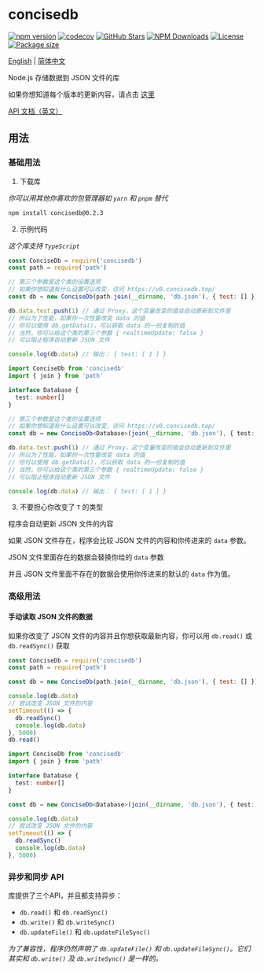 # concisedb

[![npm version](https://badge.fury.io/js/concisedb.svg)](https://badge.fury.io/js/concisedb)
[![codecov](https://codecov.io/gh/Rotten-LKZ/concisedb/branch/pub/graph/badge.svg?token=6WFQG040FA)](https://codecov.io/gh/Rotten-LKZ/concisedb)
[![GitHub Stars](https://badgen.net/github/stars/Rotten-LKZ/concisedb)](https://github.com/Rotten-LKZ/concisedb)
[![NPM Downloads](https://badgen.net/npm/dt/concisedb)](https://www.npmjs.com/package/concisedb)
[![License](https://img.shields.io/npm/l/concisedb)](https://github.com/Rotten-LKZ/concisedb/blob/main/LICENSE)
[![Package size](https://img.shields.io/bundlephobia/min/concisedb)](https://www.npmjs.com/package/concisedb)

[English](https://github.com/Rotten-LKZ/concisedb/blob/main/README.md) | [简体中文](https://github.com/Rotten-LKZ/concisedb/blob/main/README-zh-Hans.md)

Node.js 存储数据到 JSON 文件的库

如果你想知道每个版本的更新内容，请点击 [这里](https://github.com/Rotten-LKZ/concisedb/blob/main/update.md)

[API 文档（英文）](https://v0.concisedb.top/)

## 用法

### 基础用法

1. 下载库

*你可以用其他你喜欢的包管理器如 `yarn` 和 `pnpm` 替代*

```bash
npm install concisedb@0.2.3
```

2. 示例代码

*这个库支持 `TypeScript`*

```javascript
const ConciseDb = require('concisedb')
const path = require('path')

// 第三个参数是这个类的设置选项
// 如果你想知道有什么设置可以改变，访问 https://v0.concisedb.top/
const db = new ConciseDb(path.join(__dirname, 'db.json'), { test: [] })

db.data.test.push(1) // 通过 Proxy，这个变量改变的值会自动更新到文件里
// 所以为了性能，如果你一次性要改变 data 的值
// 你可以使用 db.getData()，可以获取 data 的一份复制的值
// 当然，你可以给这个类的第三个参数 { realtimeUpdate: false }
// 可以阻止程序自动更新 JSON 文件

console.log(db.data) // 输出： { test: [ 1 ] }
```

```typescript
import ConciseDb from 'concisedb'
import { join } from 'path'

interface Database {
  test: number[]
}

// 第三个参数是这个类的设置选项
// 如果你想知道有什么设置可以改变，访问 https://v0.concisedb.top/
const db = new ConciseDb<Database>(join(__dirname, 'db.json'), { test: [] })

db.data.test.push(1) // 通过 Proxy，这个变量改变的值会自动更新到文件里
// 所以为了性能，如果你一次性要改变 data 的值
// 你可以使用 db.getData()，可以获取 data 的一份复制的值
// 当然，你可以给这个类的第三个参数 { realtimeUpdate: false }
// 可以阻止程序自动更新 JSON 文件

console.log(db.data) // 输出： { test: [ 1 ] }
```

3. 不要担心你改变了 `T` 的类型

  程序会自动更新 JSON 文件的内容

  如果 JSON 文件存在，程序会比较 JSON 文件的内容和你传进来的 `data` 参数。

  JSON 文件里面存在的数据会替换你给的 `data` 参数

  并且 JSON 文件里面不存在的数据会使用你传进来的默认的 `data` 作为值。

### 高级用法

#### 手动读取 JSON 文件的数据

如果你改变了 JSON 文件的内容并且你想获取最新内容，你可以用 `db.read()` 或 `db.readSync()` 获取

```javascript
const ConciseDb = require('concisedb')
const path = require('path')

const db = new ConciseDb(path.join(__dirname, 'db.json'), { test: [] })

console.log(db.data)
// 尝试改变 JSON 文件的内容
setTimeout(() => {
  db.readSync()
  console.log(db.data)
}, 5000)
db.read()
```

```typescript
import ConciseDb from 'concisedb'
import { join } from 'path'

interface Database {
  test: number[]
}

const db = new ConciseDb<Database>(join(__dirname, 'db.json'), { test: [] })

console.log(db.data)
// 尝试改变 JSON 文件的内容
setTimeout(() => {
  db.readSync()
  console.log(db.data)
}, 5000)
```

### 异步和同步 API

库提供了三个API，并且都支持异步：

- `db.read()` 和 `db.readSync()`
- `db.write()` 和 `db.writeSync()`
- `db.updateFile()` 和 `db.updateFileSync()`

*为了兼容性，程序仍然声明了 `db.updateFile()` 和 `db.updateFileSync()`。它们其实和 `db.write()` 及 `db.writeSync()` 是一样的。*
